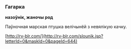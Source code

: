 ### Гагарка
**назоўнік, жаночы род**

Паўночная марская птушка велічынёй з невялікую качку.

<a rel="author">[http://rv-blr.com/](http://rv-blr.com/slounik.jsp?letterId=0&maskId=0&pageId=644)</a>
